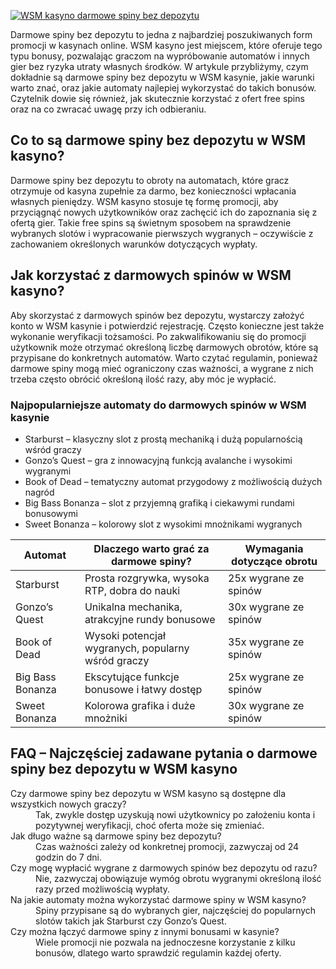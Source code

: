 [![WSM kasyno darmowe spiny bez depozytu](https://123-caf.pages.dev/gitsignup.png)](https://vrmoo.ru/Bt82HjjY)

<p>Darmowe spiny bez depozytu to jedna z najbardziej poszukiwanych form promocji w kasynach online. WSM kasyno jest miejscem, które oferuje tego typu bonusy, pozwalając graczom na wypróbowanie automatów i innych gier bez ryzyka utraty własnych środków. W artykule przybliżymy, czym dokładnie są darmowe spiny bez depozytu w WSM kasynie, jakie warunki warto znać, oraz jakie automaty najlepiej wykorzystać do takich bonusów. Czytelnik dowie się również, jak skutecznie korzystać z ofert free spins oraz na co zwracać uwagę przy ich odbieraniu.</p>  <h2>Co to są darmowe spiny bez depozytu w WSM kasyno?</h2> <p>Darmowe spiny bez depozytu to obroty na automatach, które gracz otrzymuje od kasyna zupełnie za darmo, bez konieczności wpłacania własnych pieniędzy. WSM kasyno stosuje tę formę promocji, aby przyciągnąć nowych użytkowników oraz zachęcić ich do zapoznania się z ofertą gier. Takie free spins są świetnym sposobem na sprawdzenie wybranych slotów i wypracowanie pierwszych wygranych – oczywiście z zachowaniem określonych warunków dotyczących wypłaty.</p>  <h2>Jak korzystać z darmowych spinów w WSM kasyno?</h2> <p>Aby skorzystać z darmowych spinów bez depozytu, wystarczy założyć konto w WSM kasynie i potwierdzić rejestrację. Często konieczne jest także wykonanie weryfikacji tożsamości. Po zakwalifikowaniu się do promocji użytkownik może otrzymać określoną liczbę darmowych obrotów, które są przypisane do konkretnych automatów. Warto czytać regulamin, ponieważ darmowe spiny mogą mieć ograniczony czas ważności, a wygrane z nich trzeba często obrócić określoną ilość razy, aby móc je wypłacić.</p>  <h3>Najpopularniejsze automaty do darmowych spinów w WSM kasynie</h3> <ul>   <li>Starburst – klasyczny slot z prostą mechaniką i dużą popularnością wśród graczy</li>   <li>Gonzo’s Quest – gra z innowacyjną funkcją avalanche i wysokimi wygranymi</li>   <li>Book of Dead – tematyczny automat przygodowy z możliwością dużych nagród</li>   <li>Big Bass Bonanza – slot z przyjemną grafiką i ciekawymi rundami bonusowymi</li>   <li>Sweet Bonanza – kolorowy slot z wysokimi mnożnikami wygranych</li> </ul>  <table>   <thead>     <tr>       <th>Automat</th>       <th>Dlaczego warto grać za darmowe spiny?</th>       <th>Wymagania dotyczące obrotu</th>     </tr>   </thead>   <tbody>     <tr>       <td>Starburst</td>       <td>Prosta rozgrywka, wysoka RTP, dobra do nauki</td>       <td>25x wygrane ze spinów</td>     </tr>     <tr>       <td>Gonzo’s Quest</td>       <td>Unikalna mechanika, atrakcyjne rundy bonusowe</td>       <td>30x wygrane ze spinów</td>     </tr>     <tr>       <td>Book of Dead</td>       <td>Wysoki potencjał wygranych, popularny wśród graczy</td>       <td>35x wygrane ze spinów</td>     </tr>     <tr>       <td>Big Bass Bonanza</td>       <td>Ekscytujące funkcje bonusowe i łatwy dostęp</td>       <td>25x wygrane ze spinów</td>     </tr>     <tr>       <td>Sweet Bonanza</td>       <td>Kolorowa grafika i duże mnożniki</td>       <td>30x wygrane ze spinów</td>     </tr>   </tbody> </table>  <h2>FAQ – Najczęściej zadawane pytania o darmowe spiny bez depozytu w WSM kasyno</h2> <dl>   <dt>Czy darmowe spiny bez depozytu w WSM kasyno są dostępne dla wszystkich nowych graczy?</dt>   <dd>Tak, zwykle dostęp uzyskują nowi użytkownicy po założeniu konta i pozytywnej weryfikacji, choć oferta może się zmieniać.</dd>    <dt>Jak długo ważne są darmowe spiny bez depozytu?</dt>   <dd>Czas ważności zależy od konkretnej promocji, zazwyczaj od 24 godzin do 7 dni.</dd>    <dt>Czy mogę wypłacić wygrane z darmowych spinów bez depozytu od razu?</dt>   <dd>Nie, zazwyczaj obowiązuje wymóg obrotu wygranymi określoną ilość razy przed możliwością wypłaty.</dd>    <dt>Na jakie automaty można wykorzystać darmowe spiny w WSM kasyno?</dt>   <dd>Spiny przypisane są do wybranych gier, najczęściej do popularnych slotów takich jak Starburst czy Gonzo’s Quest.</dd>    <dt>Czy można łączyć darmowe spiny z innymi bonusami w kasynie?</dt>   <dd>Wiele promocji nie pozwala na jednoczesne korzystanie z kilku bonusów, dlatego warto sprawdzić regulamin każdej oferty.</dd> </dl>